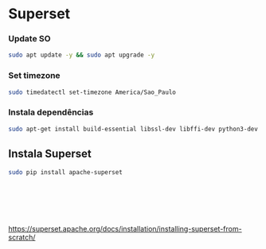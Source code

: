# Superset

### Update SO
```bash
sudo apt update -y && sudo apt upgrade -y
```
### Set timezone

```sh
sudo timedatectl set-timezone America/Sao_Paulo
```

### Instala dependências
```sh
sudo apt-get install build-essential libssl-dev libffi-dev python3-dev python3-pip libsasl2-dev libldap2-dev default-libmysqlclient-dev -y
```

## Instala Superset
```sh
sudo pip install apache-superset
```

```sh

```

```sh

```

```sh

```

```sh

```

```sh

```

```sh

```

https://superset.apache.org/docs/installation/installing-superset-from-scratch/
